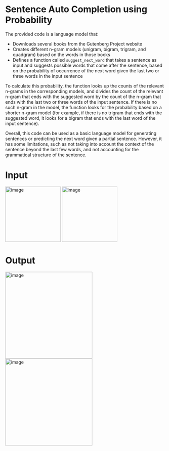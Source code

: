 # Sentence Auto Completion using Probability

The provided code is a language model that:

- Downloads several books from the Gutenberg Project website
- Creates different n-gram models (unigram, bigram, trigram, and quadgram) based on the words in those books
- Defines a function called `suggest_next_word` that takes a sentence as input and suggests possible words that come after the sentence, based on the probability of occurrence of the next word given the last two or three words in the input sentence

To calculate this probability, the function looks up the counts of the relevant n-grams in the corresponding models, and divides the count of the relevant n-gram that ends with the suggested word by the count of the n-gram that ends with the last two or three words of the input sentence. If there is no such n-gram in the model, the function looks for the probability based on a shorter n-gram model (for example, if there is no trigram that ends with the suggested word, it looks for a bigram that ends with the last word of the input sentence).

Overall, this code can be used as a basic language model for generating sentences or predicting the next word given a partial sentence. However, it has some limitations, such as not taking into account the context of the sentence beyond the last few words, and not accounting for the grammatical structure of the sentence.

# Input
<img width="175" alt="image" src="https://user-images.githubusercontent.com/117291117/228686202-3ee5ce5b-4b9d-4e0d-86d8-0062f7af9778.png">
<img width="175" alt="image" src="https://user-images.githubusercontent.com/117291117/228686313-5ab822c3-e7e7-489e-845b-0247a359ec7c.png">

# Output
<img width="275" alt="image" src="https://user-images.githubusercontent.com/117291117/228685592-95b54b10-e476-43c1-9065-f6358fdc24f4.png">
<img width="275" alt="image" src="https://user-images.githubusercontent.com/117291117/228685648-25d12931-7bd5-44cd-9b08-0e45dab85ea5.png">
